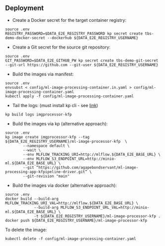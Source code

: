 ## Deployment
* Create a Docker secret for the target container registry:
```
source .env
REGISTRY_PASSWORD=$DATA_E2E_REGISTRY_PASSWORD kp secret create tbs-demo-docker-secret --dockerhub ${DATA_E2E_REGISTRY_USERNAME}
```

* Create a Git secret for the source git repository:
```
source .env
GIT_PASSWORD=$DATA_E2E_GITHUB_PW kp secret create tbs-demo-git-secret --git-url https://github.com --git-user ${DATA_E2E_REGISTRY_USERNAME}
```

* Build the images via manifest:
```
source .env
envsubst < config/ml-image-processing-container.in.yaml > config/ml-image-processing-container.yaml
kubectl apply -f config/ml-image-processing-container.yaml
```

* Tail the logs: (must install kp cli - see <a href="https://github.com/vmware-tanzu/kpack-cli/blob/v0.2.0/docs/kp.md">link</a>)
```
kp build logs imgprocessor-kfp
```

* Build the images via kp (alternative approach):
```
source .env
kp image create imgprocessor-kfp --tag ${DATA_E2E_REGISTRY_USERNAME}/ml-image-processor-kfp  \
        --namespace default \
        --wait \
        --env MLFLOW_TRACKING_URI=http://mlflow.${DATA_E2E_BASE_URL} \
        --env MLFLOW_S3_ENDPOINT_URL=http://minio-ml.${DATA_E2E_BASE_URL} \
        --git “https://github.com/agapebondservant/ml-image-processing-app-kfpipeline-driver.git” \
        --git-revision "main"
```

* Build the images via docker (alternative approach):
```
source .env
docker build --build-arg MLFLOW_TRACKING_URI_VAL=http://mlflow.${DATA_E2E_BASE_URL} \
             --build-arg MLFLOW_S3_ENDPOINT_URL_VAL=http://minio-ml.${DATA_E2E_BASE_URL} \
             -t ${DATA_E2E_REGISTRY_USERNAME}/ml-image-processor-kfp .
docker push ${DATA_E2E_REGISTRY_USERNAME}/ml-image-processor-kfp
```

To delete the image:
```
kubectl delete -f config/ml-image-processing-container.yaml
```
